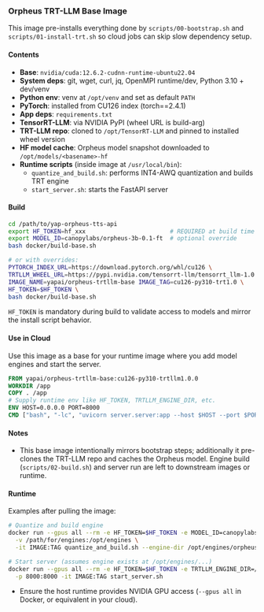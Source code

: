 ### Orpheus TRT-LLM Base Image

This image pre-installs everything done by `scripts/00-bootstrap.sh` and `scripts/01-install-trt.sh` so cloud jobs can skip slow dependency setup.

#### Contents
- **Base**: `nvidia/cuda:12.6.2-cudnn-runtime-ubuntu22.04`
- **System deps**: git, wget, curl, jq, OpenMPI runtime/dev, Python 3.10 + dev/venv
- **Python env**: venv at `/opt/venv` and set as default `PATH`
- **PyTorch**: installed from CU126 index (torch==2.4.1)
- **App deps**: `requirements.txt`
- **TensorRT-LLM**: via NVIDIA PyPI (wheel URL is build-arg)
- **TRT-LLM repo**: cloned to `/opt/TensorRT-LLM` and pinned to installed wheel version
- **HF model cache**: Orpheus model snapshot downloaded to `/opt/models/<basename>-hf`
- **Runtime scripts** (inside image at `/usr/local/bin`):
  - `quantize_and_build.sh`: performs INT4-AWQ quantization and builds TRT engine
  - `start_server.sh`: starts the FastAPI server

#### Build
```bash
cd /path/to/yap-orpheus-tts-api
export HF_TOKEN=hf_xxx                        # REQUIRED at build time
export MODEL_ID=canopylabs/orpheus-3b-0.1-ft  # optional override
bash docker/build-base.sh

# or with overrides:
PYTORCH_INDEX_URL=https://download.pytorch.org/whl/cu126 \
TRTLLM_WHEEL_URL=https://pypi.nvidia.com/tensorrt-llm/tensorrt_llm-1.0.0-cp310-cp310-linux_x86_64.whl \
IMAGE_NAME=yapai/orpheus-trtllm-base IMAGE_TAG=cu126-py310-trt1.0 \
HF_TOKEN=$HF_TOKEN \
bash docker/build-base.sh
```

`HF_TOKEN` is mandatory during build to validate access to models and mirror the install script behavior.

#### Use in Cloud
Use this image as a base for your runtime image where you add model engines and start the server.
```Dockerfile
FROM yapai/orpheus-trtllm-base:cu126-py310-trtllm1.0.0
WORKDIR /app
COPY . /app
# Supply runtime env like HF_TOKEN, TRTLLM_ENGINE_DIR, etc.
ENV HOST=0.0.0.0 PORT=8000
CMD ["bash", "-lc", "uvicorn server.server:app --host $HOST --port $PORT --timeout-keep-alive 75 --log-level info"]
```

#### Notes
- This base image intentionally mirrors bootstrap steps; additionally it pre-clones the TRT-LLM repo and caches the Orpheus model. Engine build (`scripts/02-build.sh`) and server run are left to downstream images or runtime.

#### Runtime
Examples after pulling the image:
```bash
# Quantize and build engine
docker run --gpus all --rm -e HF_TOKEN=$HF_TOKEN -e MODEL_ID=canopylabs/orpheus-3b-0.1-ft \
  -v /path/for/engines:/opt/engines \
  -it IMAGE:TAG quantize_and_build.sh --engine-dir /opt/engines/orpheus-trt-int4-awq

# Start server (assumes engine exists at /opt/engines/...)
docker run --gpus all --rm -e HF_TOKEN=$HF_TOKEN -e TRTLLM_ENGINE_DIR=/opt/engines/orpheus-trt-int4-awq \
  -p 8000:8000 -it IMAGE:TAG start_server.sh
```
- Ensure the host runtime provides NVIDIA GPU access (`--gpus all` in Docker, or equivalent in your cloud).


